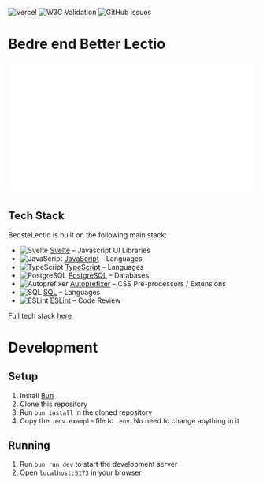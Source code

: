 ![Vercel](https://therealsujitk-vercel-badge.vercel.app/?app=BedsteLectio)
![W3C Validation](https://img.shields.io/w3c-validation/default?targetUrl=https%3A%2F%2Fbedstelectio.tech)
![GitHub issues](https://img.shields.io/github/issues/JohnnyJTH/BedsteLectio)

# Bedre end Better Lectio
![Repo Metrics](https://github.com/JohnnyJTH/BedsteLectioMetrics/blob/main/github-metrics.svg)

## Tech Stack
BedsteLectio is built on the following main stack:
- <img width='25' height='25' src='https://img.stackshare.io/service/6113/7exmJEg4_400x400.png' alt='Svelte'/> [Svelte](https://svelte.technology/) – Javascript UI Libraries
- <img width='25' height='25' src='https://img.stackshare.io/service/1209/javascript.jpeg' alt='JavaScript'/> [JavaScript](https://developer.mozilla.org/en-US/docs/Web/JavaScript) – Languages
- <img width='25' height='25' src='https://img.stackshare.io/service/1612/bynNY5dJ.jpg' alt='TypeScript'/> [TypeScript](http://www.typescriptlang.org) – Languages
- <img width='25' height='25' src='https://img.stackshare.io/service/1028/ASOhU5xJ.png' alt='PostgreSQL'/> [PostgreSQL](http://www.postgresql.org/) – Databases
- <img width='25' height='25' src='https://img.stackshare.io/service/2202/72d087642cfce6fef6f2dabec5bf49e8_400x400.png' alt='Autoprefixer'/> [Autoprefixer](https://github.com/postcss/autoprefixer) – CSS Pre-processors / Extensions
- <img width='25' height='25' src='https://img.stackshare.io/service/2271/default_068d33483bba6b81ee13fbd4dc7aab9780896a54.png' alt='SQL'/> [SQL](https://en.wikipedia.org/wiki/SQL) – Languages
- <img width='25' height='25' src='https://img.stackshare.io/service/3337/Q4L7Jncy.jpg' alt='ESLint'/> [ESLint](http://eslint.org/) – Code Review

Full tech stack [here](/techstack.md)

# Development
## Setup
1. Install [Bun](https://bun.sh/)
2. Clone this repository
3. Run `bun install` in the cloned repository
4. Copy the `.env.example` file to `.env`. No need to change anything in it

## Running
1. Run `bun run dev` to start the development server
2. Open `localhost:5173` in your browser
